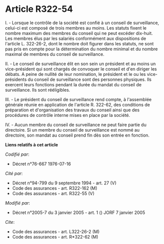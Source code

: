 # Article R322-54

I. - Lorsque le contrôle de la société est confié à un conseil de surveillance, celui-ci est composé de trois membres au
moins. Les statuts fixent le nombre maximum des membres du conseil qui ne peut excéder dix-huit. Les membres élus par les
salariés conformément aux dispositions de l'article L. 322-26-2, dont le nombre doit figurer dans les statuts, ne sont pas
pris en compte pour la détermination du nombre minimal et du nombre maximal de membres du conseil de surveillance.

II. - Le conseil de surveillance élit en son sein un président et au moins un vice-président qui sont chargés de convoquer le
conseil et d'en diriger les débats. A peine de nullité de leur nomination, le président et le ou les vice-présidents du
conseil de surveillance sont des personnes physiques. Ils exercent leurs fonctions pendant la durée du mandat du conseil de
surveillance. Ils sont rééligibles.

III. - Le président du conseil de surveillance rend compte, à l'assemblée générale réunie en application de l'article R.
322-62, des conditions de préparation et d'organisation des travaux du conseil ainsi que des procédures de contrôle interne
mises en place par la société.

IV. - Aucun membre du conseil de surveillance ne peut faire partie du directoire. Si un membre du conseil de surveillance est
nommé au directoire, son mandat au conseil prend fin dès son entrée en fonction.

**Liens relatifs à cet article**

_Codifié par_:

  - Décret n°76-667 1976-07-16

_Cité par_:

  - Décret n°94-799 du 9 septembre 1994 - art. 27 (V)
  - Code des assurances - art. R322-162 (M)
  - Code des assurances - art. R322-55 (V)

_Modifié par_:

  - Décret n°2005-7 du 3 janvier 2005 - art. 1 () JORF 7 janvier 2005

_Cite_:

  - Code des assurances - art. L322-26-2 (M)
  - Code des assurances - art. R*322-62 (M)
